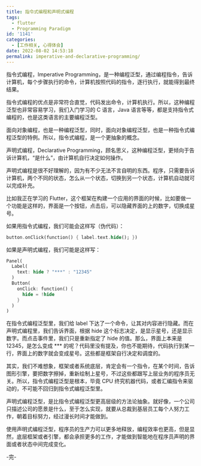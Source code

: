 ```yaml
---
title: 指令式编程和声明式编程
tags:
  - flutter
  - Programming Paradigm
id: '1141'
categories:
  - [工作相关, 心得体会]
date: 2022-08-02 14:53:18
permalink: imperative-and-declarative-programming/
---
```


指令式编程，Imperative Programming，是一种编程泛型，通过编程指令，告诉计算机，每个步骤执行的命令，计算机按照代码的指令，逐行执行，就能得到最终结果。

指令式编程的优点是非常符合直觉，代码发出命令，计算机执行。所以，这种编程泛型也非常容易学习，我们入门学习的 C 语言，Java 语言等等，都是支持指令式编程的，也是这类语言的主要编程泛型。

面向对象编程，也是一种编程泛型，同时，面向对象编程泛型，也是一种指令式编程泛型的特例。所以，指令式编程，是一个更抽象的概念。

声明式编程，Declarative Programming，顾名思义，这种编程泛型，更倾向于告诉计算机，“是什么”，由计算机自行决定如何操作。

<!--more-->

声明式编程是很不好理解的，因为有不少无法不言自明的东西。程序，只需要告诉计算机，两个不同的状态，怎么从一个状态，切换到另一个状态，计算机自动就可以完成补充。

比如我正在学习的 Flutter，这个框架在构建一个应用的界面的时候，比如要做一个功能是这样的，界面是一个按钮，点击后，可以隐藏界面的上的数字，切换成星号。

如果用指令式编程，我们可能会这样写（伪代码）：

```dart
button.onClick(function() { label.text.hide(); })
```

如果是声明式编程，我们可能是这样写：

```dart
Panel(
  Label(
    text: hide ? "***" : "12345"
  )
  Button(
    onClick: function() {
      hide = !hide
    }
  )
)
```

在指令式编程泛型里，我们给 label 下达了一个命令，让其对内容进行隐藏。而在声明式编程里，我们告诉界面，根据 hide 这个标志决定，是显示星号，还是显示数字。而点击事件里，我们只是重新指定了 hide 的值。那么，界面上本来是 12345，是怎么变成 *** 的呢？代码里没有提及，你也不能期待，代码执行到某一行，界面上的数字就会变成星号。这些都是框架自行决定和调度的。

其实，我们不难想象，框架或者系统底层，肯定会有一个指令，在某个时间，告诉图形引擎，要把数字擦掉，重新绘制上星号，不过这些都跟写上层业务的程序员无关。所以，指令式编程泛型是根本，毕竟 CPU 终究机器代码，或者汇编指令来驱动的，不可能不回归到指令式编程泛型里。

声明式编程泛型，是比指令式编程泛型更高层级的方法论抽象。就好像，一个公司只描述公司的愿景是什么，至于怎么实现，就要从总裁到基层员工每个人努力工作，朝着目标努力，经过漫长时间才能做到。

使用声明式编程泛型，程序员的生产力可以更多地释放，编程效率也更高，但是显然，底层框架或者引擎，都会承担更多的工作，才能做到智能地在程序员声明的界面或者状态中间完成变化。

-完-